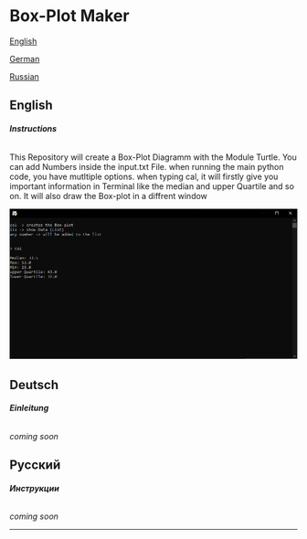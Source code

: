 # Box-Plot Maker

[English](#English)

[German](#Deutsch)

[Russian](#Русский)

## **English**

###### **Instructions**

This Repository will create a Box-Plot Diagramm with the Module Turtle.
You can add Numbers inside the input.txt File.
when running the main python code, you have mutltiple options.
when typing cal, it will firstly give you important information in Terminal like the median
and upper Quartile and so on. It will also draw the Box-plot in a diffrent window

![Terminal](Pictures\terminal.png)

## **Deutsch**

###### **Einleitung**

*coming soon*

## **Русский**

###### **Инструкции**

*coming soon*

---
